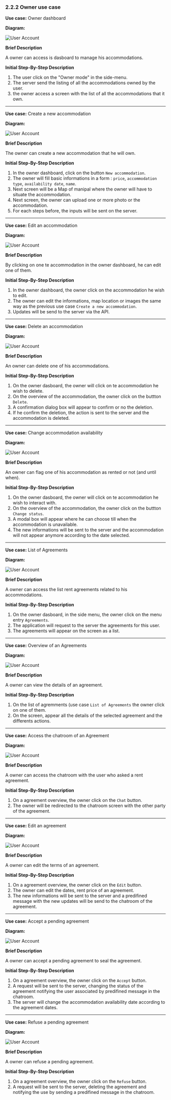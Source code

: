 ### 2.2.2 Owner use case

**Use case:** Owner dashboard

**Diagram:**

![User Account](../diagrams/owner_dashboard.pu.png)

**Brief Description**

A owner can access is dasboard to manage his accommodations.

**Initial Step-By-Step Description**

1. The user click on the "Owner mode" in the side-menu.
2. The server send the listing of all the accommodations owned by the user.
3. the owner access a screen with the list of all the accommodations that it own.

---

**Use case:** Create a new accommodation

**Diagram:**

![User Account](../diagrams/create_accommodation.pu.png)

**Brief Description**

The owner can create a new accommodation that he will own.

**Initial Step-By-Step Description**

1. In the owner dashboard, click on the button `New accommodation`.
2. The owner will fill basic informations in a form : `price`, `accommodation type`, `availability date`, `name`.
3. Next screen will be a Map of manipal where the owner will have to situate the accommodation.
4. Next screen, the owner can upload one or more photo or the accommodation.
5. For each steps before, the inputs will be sent on the server.

---

**Use case:** Edit an accommodation

**Diagram:**

![User Account](../diagrams/owner_edit_accommodation.pu.png)

**Brief Description**

By clicking on one te accommodation in the owner dashboard, he can edit one of them.

**Initial Step-By-Step Description**

1. In the owner dashboard, the owner click on the accommodation he wish to edit.
2. The owner can edit the informations, map location or images the same way as the previous use case `Create a new accommodation`.
3. Updates will be send to the server via the API.

---

**Use case:** Delete an accommodation

**Diagram:**

![User Account](../diagrams/owner_delete_accommodation.pu.png)

**Brief Description**

An owner can delete one of his accommodations.

**Initial Step-By-Step Description**

1. On the owner dasboard, the owner will click on te accommodation he wish to delete.
2. On the overview of the accommodation, the owner click on the buttton `Delete`.
3. A confirmation dialog box will appear to confirm or no the deletion.
4. If he confirm the deletion, the action is sent to the server and the accommodation is deleted.

---

**Use case:** Change accommodation availability

**Diagram:**

![User Account](../diagrams/owner_change_accommodation_availability.pu.png)

**Brief Description**

An owner can flag one of his accommodation as rented or not (and until when).

**Initial Step-By-Step Description**

1. On the owner dasboard, the owner will click on te accommodation he wish to interact with.
2. On the overview of the accommodation, the owner click on the buttton `Change status`.
3. A modal box will appear where he can choose till when the accommodation is unavailable.
4. The new informations will be sent to the server and the accommodation will not appear anymore according to the date selected.

---

**Use case:** List of Agreements

**Diagram:**

![User Account](../diagrams/owner_agreements_list.pu.png)

**Brief Description**

A owner can access the list rent agreements related to his accommodations.

**Initial Step-By-Step Description**

1. On the owner dasboard, in the side menu, the owner click on the menu entry `Agreements`.
2. The application will request to the server the agreements for this user.
3. The agreements will appear on the screen as a list.

---

**Use case:** Overview of an Agreements

**Diagram:**

![User Account](../diagrams/owner_view_agreement.pu.png)

**Brief Description**

A owner can view the details of an agreement.

**Initial Step-By-Step Description**

1. On the list of agremments (use case `List of Agreements` the owner click on one of them.
2. On the screen, appear all the details of the selected agreement and the differents actions.


---

**Use case:** Access the chatroom of an Agreement

**Diagram:**

![User Account](../diagrams/owner_chat_agreement.pu.png)

**Brief Description**

A owner can access the chatroom with the user who asked a rent agreement.

**Initial Step-By-Step Description**

1. On a agreement overview, the owner click on the `Chat` button.
2. The owner will be redirected to the chatroom screen with the other party of the agreement.


---

**Use case:** Edit an agreement

**Diagram:**

![User Account](../diagrams/owner_edit_agreement.pu.png)

**Brief Description**

A owner can edit the terms of an agreement.

**Initial Step-By-Step Description**

1. On a agreement overview, the owner click on the `Edit` button.
2. The owner can edit the dates, rent price of an agreement.
3. The new informations will be sent to the server and a predifined message with the new updates will be send to the chatroom of the agreement.

---

**Use case:** Accept a pending agreement

**Diagram:**

![User Account](../diagrams/owner_accept_agreement.pu.png)

**Brief Description**

A owner can accept a pending agreement to seal the agreement.

**Initial Step-By-Step Description**

1. On a agreement overview, the owner click on the `Accept` button.
2. A request will be sent to the server, changing the status of the agreement notifying the user associated by predifined message in the chatroom.
3. The server will change the accommodation availability date according to the agreement dates.


---

**Use case:** Refuse a pending agreement

**Diagram:**

![User Account](../diagrams/owner_refuse_agreement.pu.png)

**Brief Description**

A owner can refuse a pending agreement.

**Initial Step-By-Step Description**

1. On a agreement overview, the owner click on the `Refuse` button.
2. A request will be sent to the server, deleting the agreement and notifying the use by sending a predifined message in the chatroom.
